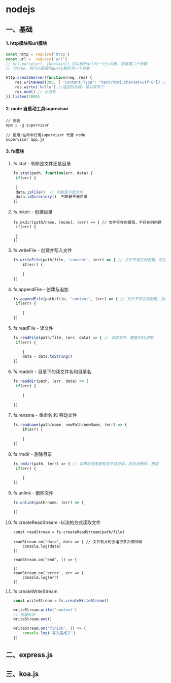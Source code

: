 # nodejs

## 一、基础

#### 1. http模块和url模块

```js
const http = require('http')
const url =  require('url')
// url.parse(url, [boolean]),可以解析url为一个js对象，如果第二个参数
// 为true，则可以直接把query解析为一个对象

http.createServer(function(req, res) {
    res.writeHead(200, { "Content-Type": "text/html;charset=utf-8"}) //设置编码格式
    res.wirte('hello') //返回的内容，可以写多个
    res.end() // 必须有
}).listen(3000)
```
#### 2. node 自启动工具suprevisor

```
// 安装
npm i -g supervisor

// 使用:在命令行用supervisor 代替 node
supervisor app.js
```

#### 3. fs模块

1. fs.stat - 判断是文件还是目录

   ```js
   fs.stat(path, function(err, data) {
   	if(err) {
   	
   	}
   	data.isFile()  // 判断是不是文件
   	data.isDirectory()  判断是不是目录
   })
   ```

   

2. fs.mkdir - 创建目录

   ```
   fs.mkdir(path/name, [mode], (err) => { // 文件存在则报错，不存在则创建
   	if(err) {
   		
   	}
   })
   ```

3. fs.writeFile - 创建并写入文件

   ```js
   fs.writeFile(path/file, 'content', (err) => { // 文件不存在则创建，存在则直接覆盖
       if(err) {
           
       }
   })
   ```
   
4. fs.appendFile - 创建与追加
   
   ```js
   fs.appendFile(path/file, 'content', (err) => { // 文件不存在则创建，存在则追加内容
   	if(err) {
   		
       }
   })
   ```
   
5. fs.readFile - 读文件

   ```js
   fs.readFile(path/file, (err, data) => { // 读取文件，数据为16进制
   	if(err) {
           
       }
       data = data.toString()
   })
   ```
   
6. fs.readdir - 目录下的读文件名和目录名
   
   ```js
   fs.readdir(path, (err, data) => {
   	if(err) {
           
       }
       
   })
   ```
   
7. fs.rename - 重命名 和 移动文件
   
   ```js
   fs.readname(path/name, newPath/newName, (err) => {
       if(err) {
           
       }
   })
   ```
   
8. fs.rmdir - 删除目录
   
   ```js
   fs.rmdir(path, (err) => { // 如果目录里面有文件或目录，则无法删除，报错
   	if(err) {
   	
       }
   })
   ```
   
   
   
9. fs.unlink - 删除文件

   ```js
   fs.unlink(path/name, (err) => {
       
   })
   ```
   
10. fs.createReadStream -以流的方式读取文件

    ```
    const readStream = fs.createReadStream(path/file)
    
    readStream.on('data', data => { // 文件较大时会运行多次该回调
    	console.log(data)
    })
    
    readStream.on('end', () => {
    	
    })
    readStream.on('error', err => {
    	console.log(err)
    })
    ```

11. fs.createWriteStream

    ```js
    const writeStream = fs.createWriteStream()
    
    writeStream.write('content')
    // 完成标志
    writeStream.end()
    
    writeStream.on('finish', () => {
    	console.log('写入完成了')
    })
    ```

    



   


## 二、express.js
## 三、koa.js
